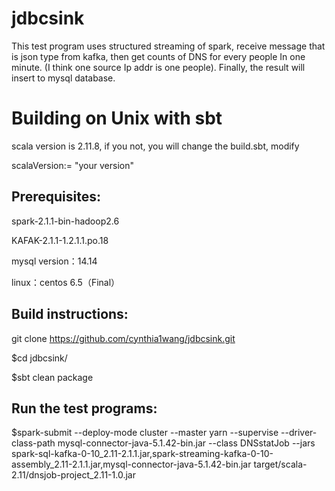 # jdbcsink
This test program uses structured streaming of spark, receive message that is json type from kafka,  then get counts of DNS for every people In one minute. (I think one source Ip addr is one people). Finally, the result will insert to mysql database.

# Building on Unix with sbt
  scala version is 2.11.8, if you not, you will change the build.sbt, modify
  
  scalaVersion:= "your version"
 
## Prerequisites:

spark-2.1.1-bin-hadoop2.6

KAFAK-2.1.1-1.2.1.1.po.18

mysql version：14.14

linux：centos 6.5（Final）
  
## Build instructions:

  git clone https://github.com/cynthia1wang/jdbcsink.git
  
  $cd jdbcsink/
  
  $sbt clean package
  
## Run the test programs:  
  $spark-submit --deploy-mode cluster --master yarn --supervise --driver-class-path mysql-connector-java-5.1.42-bin.jar --class DNSstatJob --jars spark-sql-kafka-0-10_2.11-2.1.1.jar,spark-streaming-kafka-0-10-assembly_2.11-2.1.1.jar,mysql-connector-java-5.1.42-bin.jar target/scala-2.11/dnsjob-project_2.11-1.0.jar
